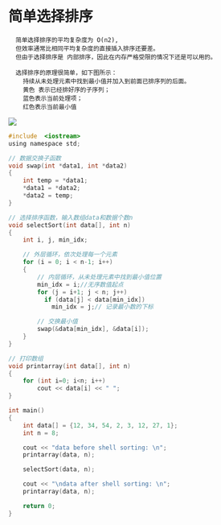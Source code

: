 # 简单选择排序
      简单选择排序的平均复杂度为 O(n2),
      但效率通常比相同平均复杂度的直接插入排序还要差。
      但由于选择排序是 内部排序，因此在内存严格受限的情况下还是可以用的。

      选择排序的原理很简单，如下图所示：
        持续从未处理元素中找到最小值并加入到前面已排序列的后面。
        黄色 表示已经排好序的子序列；
        蓝色表示当前处理项；
        红色表示当前最小值
        
![](https://github.com/Ewenwan/ShiYanLou/blob/master/Algorithm/img/select_sort.gif)

```c
#include  <iostream>
using namespace std;

// 数据交换子函数
void swap(int *data1, int *data2)
{
    int temp = *data1;
    *data1 = *data2;
    *data2 = temp;
}

// 选择排序函数，输入数组data和数据个数n
void selectSort(int data[], int n)
{
    int i, j, min_idx;

    // 外层循环，依次处理每一个元素
    for (i = 0; i < n-1; i++)
    {
        // 内层循环，从未处理元素中找到最小值位置
        min_idx = i;//无序数值起点
        for (j = i+1; j < n; j++)
          if (data[j] < data[min_idx])
            min_idx = j;// 记录最小数的下标

        // 交换最小值
        swap(&data[min_idx], &data[i]);
    }
}

// 打印数组
void printarray(int data[], int n)
{
    for (int i=0; i<n; i++)
        cout << data[i] << " ";
}

int main()
{
    int data[] = {12, 34, 54, 2, 3, 12, 27, 1};
    int n = 8;

    cout << "data before shell sorting: \n";
    printarray(data, n);

    selectSort(data, n);

    cout << "\ndata after shell sorting: \n";
    printarray(data, n);

    return 0;
}
```
